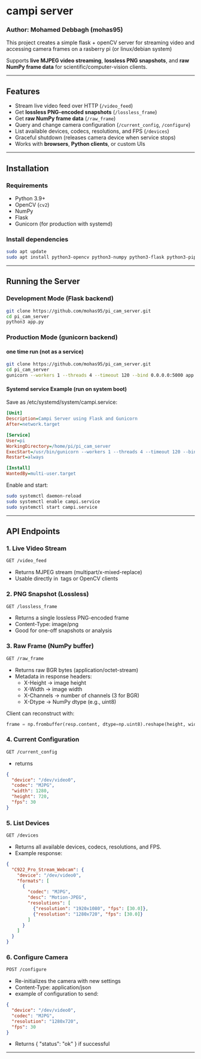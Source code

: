 # campi server

### Author: Mohamed Debbagh (mohas95)

This project creates a simple flask + openCV server for streaming video and accessing camera frames on a rasberry pi (or linux/debian system)

Supports **live MJPEG video streaming**, **lossless PNG snapshots**, and **raw NumPy frame data** for scientific/computer-vision clients.  


---
## Features

- Stream live video feed over HTTP (`/video_feed`)  
- Get **lossless PNG-encoded snapshots** (`/lossless_frame`)  
- Get **raw NumPy frame data** (`/raw_frame`)  
- Query and change camera configuration (`/current_config`, `/configure`)  
- List available devices, codecs, resolutions, and FPS (`/devices`)  
- Graceful shutdown (releases camera device when service stops)  
- Works with **browsers**, **Python clients**, or custom UIs  

---
## Installation

### Requirements
- Python 3.9+  
- OpenCV (`cv2`)  
- NumPy  
- Flask  
- Gunicorn (for production with systemd) 

### Install dependencies
```bash
sudo apt update
sudo apt install python3-opencv python3-numpy python3-flask python3-pip v4l-utils guinicorn
```
---

## Running the Server

### Development Mode (Flask backend)
```bash
git clone https://github.com/mohas95/pi_cam_server.git
cd pi_cam_server
python3 app.py
```
### Production Mode (gunicorn backend)
#### one time run (not as a service)
```bash
git clone https://github.com/mohas95/pi_cam_server.git
cd pi_cam_server
gunicorn --workers 1 --threads 4 --timeout 120 --bind 0.0.0.0:5000 app:app
```
#### Systemd service Example (run on system boot)

Save as /etc/systemd/system/campi.service:

``` ini
[Unit]
Description=Campi Server using Flask and Gunicorn
After=network.target

[Service]
User=pi
WorkingDirectory=/home/pi/pi_cam_server
ExecStart=/usr/bin/gunicorn --workers 1 --threads 4 --timeout 120 --bind 0.0.0.0:5000 app:app
Restart=always

[Install]
WantedBy=multi-user.target
```
Enable and start:
```bash
sudo systemctl daemon-reload
sudo systemctl enable campi.service
sudo systemctl start campi.service
```
---

## API Endpoints

### 1. Live Video Stream
```bash
GET /video_feed
```
- Returns MJPEG stream (multipart/x-mixed-replace)
- Usable directly in <img> tags or OpenCV clients

### 2. PNG Snapshot (Lossless)
```bash
GET /lossless_frame
```
- Returns a single lossless PNG-encoded frame
- Content-Type: image/png
- Good for one-off snapshots or analysis


### 3. Raw Frame (NumPy buffer)
```bash
GET /raw_frame
```
- Returns raw BGR bytes (application/octet-stream)
- Metadata in response headers:
    - X-Height → image height
    - X-Width → image width
    - X-Channels → number of channels (3 for BGR)
    - X-Dtype → NumPy dtype (e.g., uint8)

Client can reconstruct with:
``` python
frame = np.frombuffer(resp.content, dtype=np.uint8).reshape(height, width, channels)
```

### 4. Current Configuration
```bash
GET /current_config
```
- returns
```json
{
  "device": "/dev/video0",
  "codec": "MJPG",
  "width": 1280,
  "height": 720,
  "fps": 30
}
```

### 5. List Devices
```bash
GET /devices
```
- Returns all available devices, codecs, resolutions, and FPS.
- Example response:

```json
{
  "C922_Pro_Stream_Webcam": {
    "device": "/dev/video0",
    "formats": [
      {
        "codec": "MJPG",
        "desc": "Motion-JPEG",
        "resolutions": [
          {"resolution": "1920x1080", "fps": [30.0]},
          {"resolution": "1280x720", "fps": [30.0]}
        ]
      }
    ]
  }
}
```

### 6. Configure Camera
```bash
POST /configure
```
- Re-initializes the camera with new settings
- Content-Type: application/json
- example of configuration to send:
```json
{
  "device": "/dev/video0",
  "codec": "MJPG",
  "resolution": "1280x720",
  "fps": 30
}
```
- Returns { "status": "ok" } if successful

--- 
